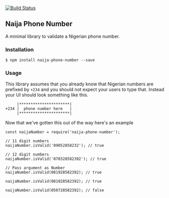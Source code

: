 [![Build Status](https://travis-ci.org/Udokah/naija-phone-number.svg?branch=master)](https://travis-ci.org/Udokah/naija-phone-number)

## Naija Phone Number
A minimal library to validate a Nigerian phone number.

### Installation
```
$ npm install naija-phone-number --save
```

### Usage

This library assumes that you already know that Nigerian numbers
are prefixed by `+234` and you should not expect your users to type that. Instead your UI should look something like this.

``` 
     |**********************|
+234 |  phone number here   |
     |**********************|
```

Now that we've gotten this out of the way here's an example

```
const naijaNumber = require('naija-phone-number');

// 11 digit numbers
naijaNumber.isValid('09052858232'); // true

// 12 digit numbers
naijaNumber.isValid('070328582392'); // true

// Pass argument as Number
naijaNumber.isValid(081928582392); // true

naijaNumber.isValid(081028582392); // true

naijaNumber.isValid(050728582392); // false
```
